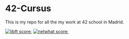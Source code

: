 # 42-Cursus
This is my repo for all the my work at 42 school in Madrid.


[![libft score: ](https://badge42.herokuapp.com/api/project/ldurante/Libft)](https://github.com/JaeSeoKim/badge42)
[![netwhat score: ](https://badge42.herokuapp.com/api/project/ldurante/netwhat)](https://github.com/JaeSeoKim/badge42)

